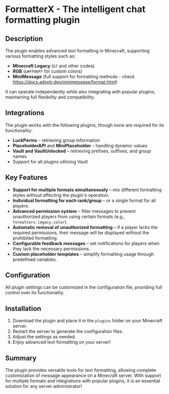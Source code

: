 # FormatterX - The intelligent chat formatting plugin

## Description
The plugin enables advanced text formatting in Minecraft, supporting various formatting styles such as:
- **Minecraft Legacy** (`&7` and other codes)
- **RGB** (`&#FF00FF` for custom colors)
- **MiniMessage** (full support for formatting methods - check https://docs.advntr.dev/minimessage/format.html)

It can operate independently while also integrating with popular plugins, maintaining full flexibility and compatibility.

## Integrations
The plugin works with the following plugins, though none are required for its functionality:
- **LuckPerms** – retrieving group information
- **PlaceholderAPI** and **MiniPlaceholder** – handling dynamic values
- **Vault and VaultUnlocked** – retrieving prefixes, suffixes, and group names
- Support for all plugins utilizing Vault

## Key Features
- **Support for multiple formats simultaneously** – mix different formatting styles without affecting the plugin's operation.
- **Individual formatting for each rank/group** – or a single format for all players.
- **Advanced permission system** – filter messages to prevent unauthorized players from using certain formats (e.g., `formatterx.legacy.color`).
- **Automatic removal of unauthorized formatting** – if a player lacks the required permissions, their message will be displayed without the prohibited formatting.
- **Configurable feedback messages** – set notifications for players when they lack the necessary permissions.
- **Custom placeholder templates** – simplify formatting usage through predefined variables.

## Configuration
All plugin settings can be customized in the configuration file, providing full control over its functionality.

## Installation
1. Download the plugin and place it in the `plugins` folder on your Minecraft server.
2. Restart the server to generate the configuration files.
3. Adjust the settings as needed.
4. Enjoy advanced text formatting on your server!

## Summary
The plugin provides versatile tools for text formatting, allowing complete customization of message appearance on a Minecraft server. With support for multiple formats and integrations with popular plugins, it is an essential solution for any server administrator!

